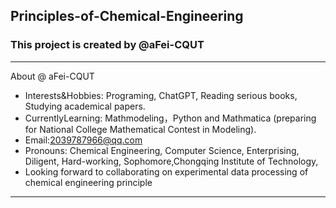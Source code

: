 ## Principles-of-Chemical-Engineering

### This project is created by @aFei-CQUT

---

 About @ aFei-CQUT

- Interests&Hobbies: Programing,  ChatGPT,  Reading serious books,  Studying academical papers.
- CurrentlyLearning: Mathmodeling，Python and Mathmatica (preparing for National College Mathematical Contest in Modeling).
- Email:2039787966@qq.com
- Pronouns: Chemical Engineering, Computer Science, Enterprising, Diligent, Hard-working, Sophomore,Chongqing Institute of Technology,
- Looking forward to collaborating on experimental data processing of chemical engineering principle

---
